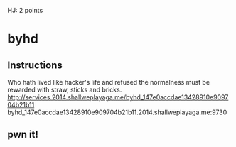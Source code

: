 HJ: 2 points  

# byhd  

## Instructions  

Who hath lived like hacker's life and refused the normalness must be rewarded with straw, sticks and bricks.   
http://services.2014.shallweplayaga.me/byhd_147e0accdae13428910e909704b21b11   
byhd_147e0accdae13428910e909704b21b11.2014.shallweplayaga.me:9730  

## pwn it!  

